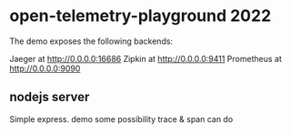 # open-telemetry-playground 2022

The demo exposes the following backends:

Jaeger at http://0.0.0.0:16686
Zipkin at http://0.0.0.0:9411
Prometheus at http://0.0.0.0:9090

## nodejs server

Simple express. demo some possibility trace & span can do